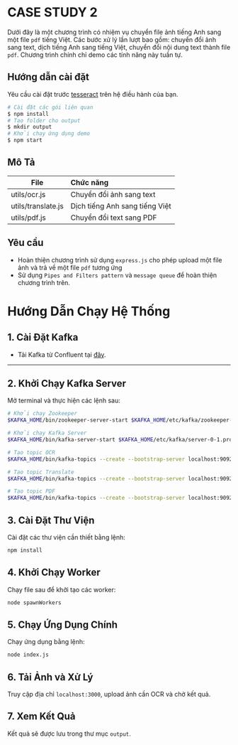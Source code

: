 # CASE STUDY 2
Dưới đây là một chương trình có nhiệm vụ chuyển file ảnh tiếng Anh sang một file `pdf` tiếng Việt. Các bước xử lý lần lượt bao gồm: chuyển đổi ảnh sang text, dịch tiếng Anh sang tiếng Việt, chuyển đổi nội dung text thành file `pdf`. Chương trình chính chỉ demo các tính năng này tuần tự.

## Hướng dẫn cài đặt
Yêu cầu cài đặt trước [tesseract](https://tesseract-ocr.github.io/tessdoc/Installation.html) trên hệ điều hành của bạn. 

```sh
# Cài đặt các gói liên quan
$ npm install
# Tạo folder cho output
$ mkdir output
# Khởi chạy ứng dụng demo
$ npm start
```

## Mô Tả
| File | Chức năng |
|--|:--|
| utils/ocr.js | Chuyển đổi ảnh sang text |
| utils/translate.js | Dịch tiếng Anh sang tiếng Việt |
| utils/pdf.js | Chuyển đổi text sang PDF |

## Yêu cầu
 - Hoàn thiện chương trình sử dụng `express.js` cho phép upload một file ảnh và trả về một file `pdf` tương ứng
 - Sử dụng `Pipes and Filters pattern` và `message queue` để hoàn thiện chương trình trên.


# Hướng Dẫn Chạy Hệ Thống

## 1. Cài Đặt Kafka  
- Tải Kafka từ Confluent tại [đây](https://docs.confluent.io/platform/current/installation/installing_cp/zip-tar.html).  

---

## 2. Khởi Chạy Kafka Server  
Mở terminal và thực hiện các lệnh sau:

```bash
# Khởi chạy Zookeeper
$KAFKA_HOME/bin/zookeeper-server-start $KAFKA_HOME/etc/kafka/zookeeper-bash.properties

# Khởi chạy Kafka Server
$KAFKA_HOME/bin/kafka-server-start $KAFKA_HOME/etc/kafka/server-0-1.properties

# Tạo topic OCR
$KAFKA_HOME/bin/kafka-topics --create --bootstrap-server localhost:9092 --topic ocr_topic --partitions 10 --replication-factor 1

# Tạo topic Translate
$KAFKA_HOME/bin/kafka-topics --create --bootstrap-server localhost:9092 --topic translate_topic --partitions 10 --replication-factor 1

# Tạo topic PDF
$KAFKA_HOME/bin/kafka-topics --create --bootstrap-server localhost:9092 --topic pdf_topic --partitions 10 --replication-factor 1

```

## 3. Cài Đặt Thư Viện
Cài đặt các thư viện cần thiết bằng lệnh:
```bash
npm install
```

## 4. Khởi Chạy Worker
Chạy file sau để khởi tạo các worker:
```bash
node spawnWorkers
```

## 5. Chạy Ứng Dụng Chính
Chạy ứng dụng bằng lệnh:
```bash
node index.js
```

## 6. Tải Ảnh và Xử Lý
Truy cập địa chỉ `localhost:3000`, upload ảnh cần OCR và chờ kết quả.

## 7. Xem Kết Quả
Kết quả sẽ được lưu trong thư mục `output`.